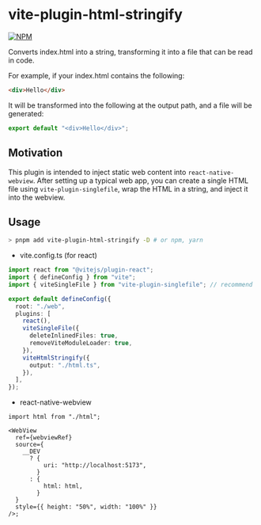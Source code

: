# vite-plugin-html-stringify
[![NPM](https://img.shields.io/npm/v/vite-plugin-html-stringify/latest?label=vite-plugin-html-stringify)](https://www.npmjs.com/package/vite-plugin-html-stringify)

Converts index.html into a string, transforming it into a file that can be read in code.

For example, if your index.html contains the following:

```html
<div>Hello</div>
```

It will be transformed into the following at the output path, and a file will be generated:

```ts
export default "<div>Hello</div>";
```

## Motivation

This plugin is intended to inject static web content into `react-native-webview`. After setting up a typical web app, you can create a single HTML file using `vite-plugin-singlefile`, wrap the HTML in a string, and inject it into the webview.

## Usage

```sh
> pnpm add vite-plugin-html-stringify -D # or npm, yarn
```

- vite.config.ts (for react)

```ts
import react from "@vitejs/plugin-react";
import { defineConfig } from "vite";
import { viteSingleFile } from "vite-plugin-singlefile"; // recommend

export default defineConfig({
  root: "./web",
  plugins: [
    react(),
    viteSingleFile({
      deleteInlinedFiles: true,
      removeViteModuleLoader: true,
    }),
    viteHtmlStringify({
      output: "./html.ts",
    }),
  ],
});
```

- react-native-webview

```tsx
import html from "./html";

<WebView
  ref={webviewRef}
  source={
    __DEV
      ? {
          uri: "http://localhost:5173",
        }
      : {
          html: html,
        }
  }
  style={{ height: "50%", width: "100%" }}
/>;
```
